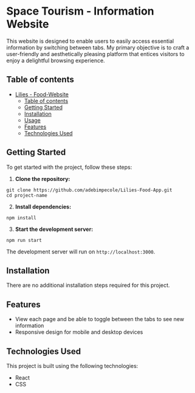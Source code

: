 # Space Tourism - Information Website
This website is designed to enable users to easily access essential information by switching between tabs. My primary objective is to craft a user-friendly and aesthetically pleasing platform that entices visitors to enjoy a delightful browsing experience.

## Table of contents

- [Lilies - Food-Website](#lilies---food-website)
  - [Table of contents](#table-of-contents)
  - [Getting Started](#getting-started)
  - [Installation](#installation)
  - [Usage](#usage)
  - [Features](#features)
  - [Technologies Used](#technologies-used)

## Getting Started

To get started with the project, follow these steps:

1. **Clone the repository:**
```
git clone https://github.com/adebimpecole/Lilies-Food-App.git
cd project-name
```

2. **Install dependencies:**
```
npm install
```

3. **Start the development server:**
```
npm run start
```
The development server will run on `http://localhost:3000`.

## Installation

There are no additional installation steps required for this project.


## Features

- View each page and be able to toggle between the tabs to see new information
- Responsive design for mobile and desktop devices

## Technologies Used

This project is built using the following technologies:

- React
- CSS
